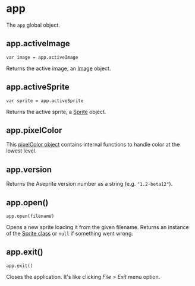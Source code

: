 # app

The `app` global object.

## app.activeImage

    var image = app.activeImage

Returns the active image, an [Image](image.md) object.

## app.activeSprite

    var sprite = app.activeSprite

Returns the active sprite, a [Sprite](sprite.md) object.

## app.pixelColor

This [pixelColor object](pixelcolor.md) contains internal functions to
handle color at the lowest level.

## app.version

Returns the Aseprite version number as a string (e.g. `"1.2-beta12"`).

## app.open()

    app.open(filename)

Opens a new sprite loading it from the given filename. Returns an
instance of the [Sprite class](sprite.md) or `null` if something went
wrong.

## app.exit()

    app.exit()

Closes the application. It's like clicking *File > Exit* menu option.

